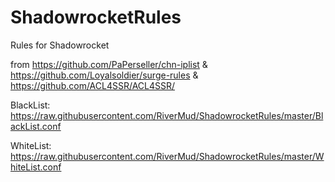 # ShadowrocketRules
Rules for Shadowrocket

from 
https://github.com/PaPerseller/chn-iplist
&
https://github.com/Loyalsoldier/surge-rules
&
https://github.com/ACL4SSR/ACL4SSR/

BlackList:
https://raw.githubusercontent.com/RiverMud/ShadowrocketRules/master/BlackList.conf

WhiteList:
https://raw.githubusercontent.com/RiverMud/ShadowrocketRules/master/WhiteList.conf

